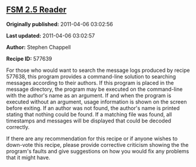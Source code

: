 ## [FSM 2.5 Reader](https://code.activestate.com/recipes/577639-fsm-25-reader)

**Originally published:** 2011-04-06 03:02:56

**Last updated:** 2011-04-06 03:02:57

**Author:** Stephen Chappell

**Recipe ID:** 577639

For those who would want to search the message logs produced by recipe 577638, this program provides a command-line solution to searching messages according to their authors. If this program is placed in the message directory, the program may be executed on the command-line with the author's name as an argument. If and when the program is executed without an argument, usage information is shown on the screen before exiting. If an author was not found, the author's name is printed stating that nothing could be found. If a matching file was found, all timestamps and messages will be displayed that could be decoded correctly.

If there are any recommendation for this recipe or if anyone wishes to down-vote this recipe, please provide corrective criticism showing the the program's faults and give suggestions on how you would fix any problems that it might have.

